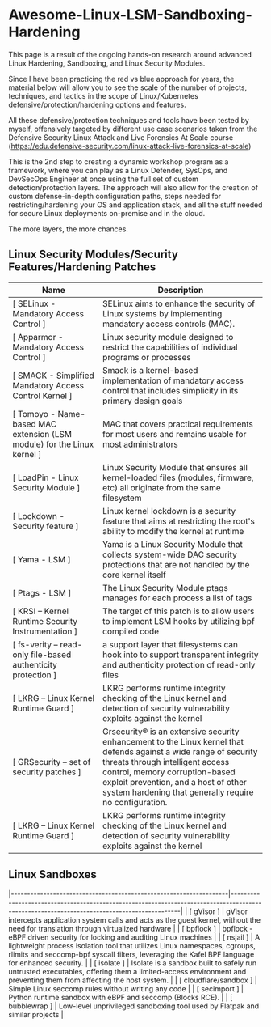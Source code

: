 # Awesome-Linux-LSM-Sandboxing-Hardening
This page is a result of the ongoing hands-on research around advanced Linux Hardening, Sandboxing, and Linux Security Modules.

Since I have been practicing the red vs blue approach for years, the material below will allow you to see the scale of the number of projects, techniques, and tactics in the scope of Linux/Kubernetes defensive/protection/hardening options and features.

All these defensive/protection techniques and tools have been tested by myself, offensively targeted by different use case scenarios taken from the Defensive Security Linux Attack and Live Forensics At Scale course (https://edu.defensive-security.com/linux-attack-live-forensics-at-scale)

This is the 2nd step to creating a dynamic workshop program as a framework, where you can play as a Linux Defender, SysOps, and DevSecOps Engineer at once using the full set of custom detection/protection layers. The approach will also allow for the creation of custom defense-in-depth configuration paths, steps needed for restricting/hardening your OS and application stack, and all the stuff needed for secure Linux deployments on-premise and in the cloud.

The more layers, the more chances.


## Linux Security Modules/Security Features/Hardening Patches

| Name                                                              | Description                                                                                                                           |
|-------------------------------------------------------------------|--------------------------------------------------------------------------------------------------------------------------------------------|
| [ SELinux - Mandatory Access Control ]  | SELinux aims to enhance the security of Linux systems by implementing mandatory access controls (MAC).                                                                |
| [ Apparmor - Mandatory Access Control ]      | Linux security module designed to restrict the capabilities of individual programs or processes                                                                   |                 
| [ SMACK - Simplified Mandatory Access Control Kernel ]               | Smack is a kernel-based implementation of mandatory access control that includes simplicity in its primary design goals                   |
| [ Tomoyo - Name-based MAC extension (LSM module) for the Linux kernel ]                 | MAC that covers practical requirements for most users and remains usable for most administrators                         |
| [ LoadPin - Linux Security Module ]                 | Linux Security Module that ensures all kernel-loaded files (modules, firmware, etc) all originate from the same filesystem                         |
| [ Lockdown - Security feature ]                 | Linux kernel lockdown is a security feature that aims at restricting the root's ability to modify the kernel at runtime                         |
| [ Yama - LSM ]                 | Yama is a Linux Security Module that collects system-wide DAC security protections that are not handled by the core kernel itself                        |
| [ Ptags - LSM ]                 | The Linux Security Module ptags manages for each process a list of tags                        |
| [ KRSI – Kernel Runtime Security Instrumentation ]                 | The target of this patch is to allow users to implement LSM hooks by utilizing bpf compiled code                       |
| [ fs-verity – read-only file-based authenticity protection ]                 |  a support layer that filesystems can hook into to support transparent integrity and authenticity protection of read-only files     |
| [ LKRG – Linux Kernel Runtime Guard ]                 | LKRG performs runtime integrity checking of the Linux kernel and detection of security vulnerability exploits against the kernel     |
| [ GRSecurity – set of security patches ]                 | Grsecurity® is an extensive security enhancement to the Linux kernel that defends against a wide range of security threats through intelligent access control, memory corruption-based exploit prevention, and a host of other system hardening that generally require no configuration.     |
| [ LKRG – Linux Kernel Runtime Guard ]                 | LKRG performs runtime integrity checking of the Linux kernel and detection of security vulnerability exploits against the kernel     |

 ## Linux Sandboxes
|-------------------------------------------------------------------|--------------------------------------------------------------------------------------------------------------------------------------------|
| [ gVisor ]  | gVisor intercepts application system calls and acts as the guest kernel, without the need for translation through virtualized hardware                                                          |
| [ bpflock ]  | bpflock - eBPF driven security for locking and auditing Linux machines                                                          |
| [ nsjail ]  | A lightweight process isolation tool that utilizes Linux namespaces, cgroups, rlimits and seccomp-bpf syscall filters, leveraging the Kafel BPF language for enhanced security. |
| [ isolate ]  | Isolate is a sandbox built to safely run untrusted executables, offering them a limited-access environment and preventing them from affecting the host system. |
| [ cloudflare/sandbox ]  | Simple Linux seccomp rules without writing any code |
| [ secimport ]  | Python runtime sandbox with eBPF and seccomp (Blocks RCE). | 
| [ bubblewrap ]  | Low-level unprivileged sandboxing tool used by Flatpak and similar projects | 









